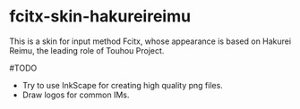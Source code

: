 fcitx-skin-hakureireimu
=======================

This is a skin for input method Fcitx, whose appearance is based on Hakurei Reimu, the leading role of Touhou Project.

#TODO
- Try to use InkScape for creating high quality png files.
- Draw logos for common IMs.
